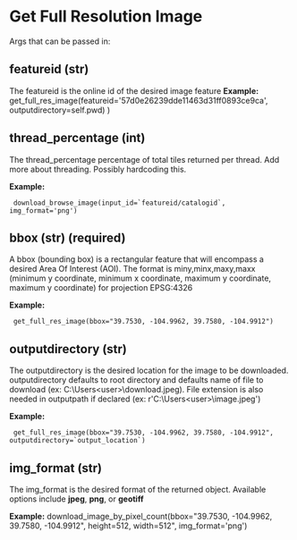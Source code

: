 # Get Full Resolution Image

Args that can be passed in:


## featureid (str)

  The featureid is the online id of the desired image feature
   **Example:**
     get_full_res_image(featureid='57d0e26239dde11463d31ff0893ce9ca', outputdirectory=self.pwd) )
	 
## thread_percentage (int)

  The thread_percentage percentage of total tiles returned per thread. Add more about threading. Possibly hardcoding this. 

   **Example:**
   
     download_browse_image(input_id=`featureid/catalogid`, img_format='png')
	 
## bbox (str) (required)

  A bbox (bounding box) is a rectangular feature that will encompass a desired Area Of Interest (AOI).
  The format is miny,minx,maxy,maxx (minimum y coordinate, minimum x coordinate, maximum y coordinate, maximum y coordinate) for
  projection EPSG:4326
  
   **Example:**
   
     get_full_res_image(bbox="39.7530, -104.9962, 39.7580, -104.9912")
	 

## outputdirectory (str)

  The outputdirectory is the desired location for the image to be downloaded. outputdirectory defaults to root directory and defaults name of file to download (ex: C:\Users\<user>\download.jpeg). File extension is also needed in outputpath if declared (ex: r'C:\Users\<user>\image.jpeg')

   **Example:**
   
     get_full_res_image(bbox="39.7530, -104.9962, 39.7580, -104.9912", outputdirectory=`output_location`)

## img_format (str)

  The img_format is the desired format of the returned object. Available options include **jpeg**, **png**, or **geotiff**

   **Example:**
     download_image_by_pixel_count(bbox="39.7530, -104.9962, 39.7580, -104.9912", height=512, width=512", img_format='png')